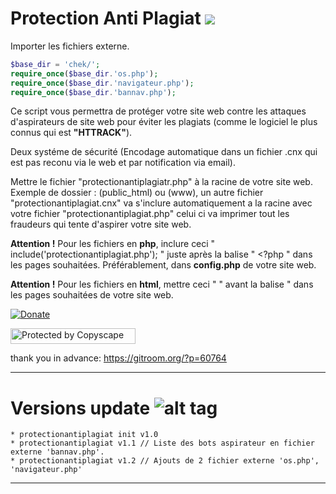# Protection Anti Plagiat <img src="https://camo.githubusercontent.com/fe2cb3af77c3290cd9437c142662cbd08bbbc027/687474703a2f2f696d6167652e6e6f656c736861636b2e636f6d2f66696368696572732f323031352f35312f313435303130333535302d736865696c642e706e67">

Importer les fichiers externe.
```PHP
$base_dir = 'chek/';
require_once($base_dir.'os.php');
require_once($base_dir.'navigateur.php');
require_once($base_dir.'bannav.php');
```
Ce script vous permettra de protéger votre site web contre les attaques d'aspirateurs de site web pour éviter les plagiats (comme le logiciel le plus connus qui est <strong>"HTTRACK"</strong>).

Deux systéme de sécurité (Encodage automatique dans un fichier .cnx qui est pas reconu via le web et par notification via email).

Mettre le fichier "protectionantiplagiatr.php" à la racine de votre site web. Exemple de dossier : (public_html) ou (www), un autre fichier "protectionantiplagiat.cnx" va s'inclure automatiquement a la racine avec votre fichier "protectionantiplagiat.php" celui ci va imprimer tout les fraudeurs qui tente d'aspirer votre site web.

<strong>Attention !</strong>
Pour les fichiers en <strong>php</strong>, inclure ceci " include('protectionantiplagiat.php'); " juste après la balise " <?php " dans les pages souhaitées. Préférablement, dans <strong>config.php</strong> de votre site web.

<strong>Attention !</strong>
Pour les fichiers en <strong>html</strong>, mettre ceci " <?php include('protectionantiplagiat.php'); ?> " avant la balise " <!DOCTYPE html> dans les pages souhaitées de votre site web.

[![Donate](https://img.shields.io/badge/paypal-donate-yellow.svg?style=flat)](https://www.paypal.me/LudovicRose)

<a target="_blank" href="http://www.copyscape.com/"><img src="http://banners.copyscape.com/img/copyscape-banner-white-200x25.png" width="200" height="25" border="0" alt="Protected by Copyscape" title="Protected by Copyscape Plagiarism Checker - Do not copy content from this page." /></a>

thank you in advance: https://gitroom.org/?p=60764
  
--------------------------------------------------------------------------------------------------------------------------------------

# Versions update ![alt tag](https://camo.githubusercontent.com/c854ccb6625c6674287cf084391dc66983ac6ec1/687474703a2f2f696d6731352e686f7374696e67706963732e6e65742f706963732f35393837303066696c6539342e706e67)

```
* protectionantiplagiat init v1.0 
* protectionantiplagiat v1.1 // Liste des bots aspirateur en fichier externe 'bannav.php'.
* protectionantiplagiat v1.2 // Ajouts de 2 fichier externe 'os.php', 'navigateur.php'
```
--------------------------------------------------------------------------------------------------------------------------------------
